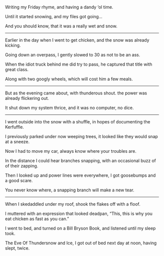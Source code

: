 Writing my Friday rhyme,
and having a dandy ‘ol time.

Until it started snowing,
and my files got going…

And you should know,
that it was a really wet and snow.

---

Earlier in the day when I went to get chicken,
and the snow was already kicking.

Going down an overpass,
I gently slowed to 30 as not to be an ass.

When the idiot truck behind me did try to pass,
he captured that title with great class.

Along with two googly wheels,
which will cost him a few meals.

---

But as the evening came about, with thunderous shout.
the power was already flickering out.

It shut down my system thrice,
and it was no computer, no dice.

---

I went outside into the snow with a shuffle,
in hopes of documenting the Kerfuffle.

I previously parked under now weeping trees,
it looked like they would snap at a sneeze.

Now I had to move my car,
always know where your troubles are.

In the distance I could hear branches snapping,
with an occasional buzz of of their zapping.

Then I looked up and power lines were everywhere,
I got goosebumps and a good scare.

You never know where,
a snapping branch will make a new tear.

---

When I skedaddled under my roof,
shook the flakes off with a floof.

I muttered with an expression that looked deadpan,
“This, this is why you eat chicken as fast as you can.”

I went to bed, and turned on a Bill Bryson Book,
and listened until my sleep took.

The Eve Of Thundersnow and Ice,
I got out of bed next day at noon, having slept, twice.
